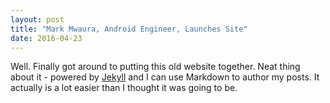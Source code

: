 ```yaml
---
layout: post
title: "Mark Mwaura, Android Engineer, Launches Site"
date: 2016-04-23
---
```

Well. Finally got around to putting this old website together. Neat thing about it - powered by [Jekyll](http://jekyllrb.com) and I can use Markdown to author my posts. It actually is a lot easier than I thought it was going to be.
